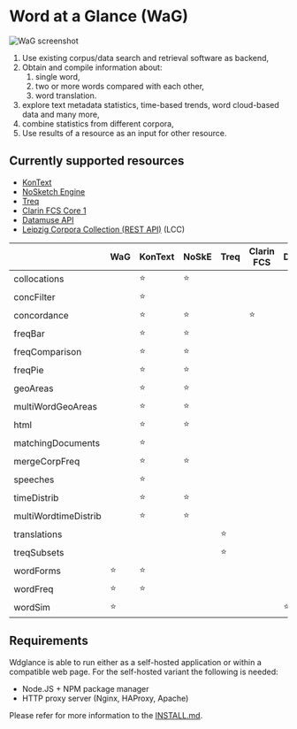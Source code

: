 # Word at a Glance (WaG)

![WaG screenshot](https://github.com/czcorpus/wdglance/blob/master/assets/screenshot1.jpg)

1. Use existing corpus/data search and retrieval software as backend,
1. Obtain and compile information about:
   1. single word,
   1. two or more words compared with each other,
   1. word translation.
1. explore text metadata statistics, time-based trends, word cloud-based data and many more,
1. combine statistics from different corpora,
1. Use results of a resource as an input for other resource.


## Currently supported resources

 - [KonText](https://github.com/czcorpus/kontext)
 - [NoSketch Engine](https://nlp.fi.muni.cz/trac/noske)
 - [Treq](https://treq.korpus.cz/)
 - [Clarin FCS Core 1](https://www.clarin.eu/content/federated-content-search-clarin-fcs)
 - [Datamuse API](https://www.datamuse.com/)
 - [Leipzig Corpora Collection (REST API)](http://api.corpora.uni-leipzig.de/ws/swagger-ui.html) (LCC)

|                   | WaG       | KonText | NoSkE  | Treq   | Clarin FCS | Datamuse   | ElasticSearch | LCC   |
--------------------|-----------|---------|--------|--------|------------|------------|-------------|---------|
| collocations      |           | :star:  | :star: |        |            |            |             | :star:  |
| concFilter        |           | :star:  |        |        |            |            |             |         |
| concordance       |           | :star:  | :star: |        | :star:     |            |             | :star:  |
| freqBar           |           | :star:  | :star:  |        |            |            |             |         |
| freqComparison    |           | :star:  | :star: |        |            |            |             |         |
| freqPie           |           | :star:  | :star: |        |            |            |             |         |
| geoAreas          |           | :star:  | :star: |        |            |            |             |         |
| multiWordGeoAreas          |           | :star:  | :star: |        |            |            |             |         |
| html              |           | :star:  | :star: |        |            |            |             |         |
| matchingDocuments |           | :star:  |        |        |            |            | :star:      |         |
| mergeCorpFreq     |           | :star:  | :star: |        |            |            |             |         |
| speeches          |           | :star:  |        |        |            |            |             |         |
| timeDistrib       |           | :star:  | :star: |        |            |            |             |         |
| multiWordtimeDistrib       |           | :star:  | :star: |        |            |            |             |         |
| translations      |           |         |        | :star: |            |            |             |         |
| treqSubsets       |           |         |        | :star: |            |            |             |         |
| wordForms         | :star:    | :star:  |        |        |            |            |             |         |
| wordFreq          | :star:    | :star:  |        |        |            |            |             |         |
| wordSim           | :star:    |    |        |        |            |  :star:    |             | :star: |


## Requirements

Wdglance is able to run either as a self-hosted application or within a compatible web page.
For the self-hosted variant the following is needed:

- Node.JS + NPM package manager
- HTTP proxy server (Nginx, HAProxy, Apache)

Please refer for more information to the [INSTALL.md](./INSTALL.md).
